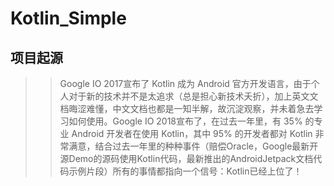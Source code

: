 # Kotlin_Simple

项目起源
------------
>>Google IO 2017宣布了 Kotlin 成为 Android 官方开发语言，由于个人对于新的技术并不是太追求（总是担心新技术夭折），加上英文文档晦涩难懂，中文文档也都是一知半解，故沉淀观察，并未着急去学习如何使用。Google IO 2018宣布了，在过去一年里，有 35% 的专业 Android 开发者在使用 Kotlin，其中 95% 的开发者都对 Kotlin 非常满意，结合过去一年里的种种事件（赔偿Oracle，Google最新开源Demo的源码使用Kotlin代码，最新推出的AndroidJetpack文档代码示例片段）所有的事情都指向一个信号：Kotlin已经上位了！
  
